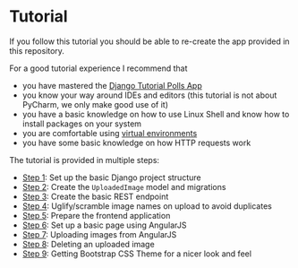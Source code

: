 # Tutorial
If you follow this tutorial you should be able to re-create the app provided in this repository.

For a good tutorial experience I recommend that
 * you have mastered the [Django Tutorial Polls App](https://docs.djangoproject.com/en/1.10/intro/tutorial01/)
 * you know your way around IDEs and editors (this tutorial is not about PyCharm, we only make good use of it)
 * you have a basic knowledge on how to use Linux Shell and know how to install packages on your system
 * you are comfortable using [virtual environments](http://docs.python-guide.org/en/latest/dev/virtualenvs/)
 * you have some basic knowledge on how HTTP requests work



The tutorial is provided in multiple steps:
 * [Step 1](step1.md): Set up the basic Django project structure
 * [Step 2](step2.md): Create the `UploadedImage` model and migrations
 * [Step 3](step3.md): Create the basic REST endpoint
 * [Step 4](step4.md): Uglify/scramble image names on upload to avoid duplicates
 * [Step 5](step5.md): Prepare the frontend application
 * [Step 6](step6.md): Set up a basic page using AngularJS
 * [Step 7](step7.md): Uploading images from AngularJS
 * [Step 8](step8.md): Deleting an uploaded image
 * [Step 9](step9.md): Getting Bootstrap CSS Theme for a nicer look and feel